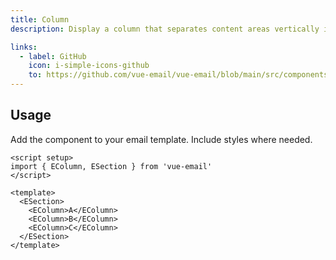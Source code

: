 ```yaml
---
title: Column
description: Display a column that separates content areas vertically in your email.

links:
  - label: GitHub
    icon: i-simple-icons-github
    to: https://github.com/vue-email/vue-email/blob/main/src/components/EColumn.ts
---
```


## Usage
Add the component to your email template. Include styles where needed.

```vue
<script setup>
import { EColumn, ESection } from 'vue-email'
</script>

<template>
  <ESection>
    <EColumn>A</EColumn>
    <EColumn>B</EColumn>
    <EColumn>C</EColumn>
  </ESection>
</template>
```
